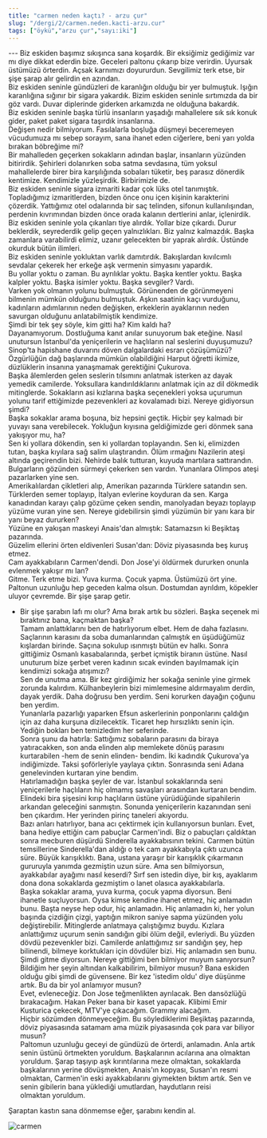 ```yaml
---
title: "carmen neden kaçtı? - arzu çur"
slug: "/dergi/2/carmen.neden.kacti-arzu.cur"
tags: ["öykü","arzu çur","sayı:iki"]
---
```



--- Biz eskiden başımız sıkışınca sana koşardık. Bir eksiğimiz gediğimiz
var mı diye dikkat ederdin bize. Geceleri paltonu çıkarıp bize verirdin.
Uyursak üstümüzü örterdin. Açsak karnımızı doyururdun. Sevgilimiz terk
etse, bir şişe şarap alır gelirdin en azından.  
Biz eskiden seninle gündüzleri de karanlığın olduğu bir yer bulmuştuk.
Işığın karanlığına sığınır bir sigara yakardık. Bizim eskiden seninle
sırtımızda da bir göz vardı. Duvar diplerinde giderken arkamızda ne
olduğuna bakardık.  
Biz eskiden seninle başka türlü insanların yaşadığı mahallelere sık sık
konuk gider, paket paket sigara taşırdık insanlarına.  
Değişen nedir bilmiyorum. Fasılalarla boşluğa düşmeyi beceremeyen
vücudumuza mı sebep sorayım, sana ihanet eden ciğerlere, beni yarı yolda
bırakan böbreğime mi?  
Bir mahalleden geçerken sokakların adından başlar, insanların yüzünden
bitirirdik. Şehirleri dolanırken soba satma sevdasına, tüm yoksul
mahallelerde birer bira karşılığında sobaları tüketir, beş parasız
dönerdik kentimize. Kendimizle yüzleşirdik. Birbirimizle de.  
Biz eskiden seninle sigara izmariti kadar çok lüks otel tanımıştık.
Topladığımız izmaritlerden, bizden önce onu içen kişinin karakterini
çözerdik. Yattığımız otel odalarında bir saç telinden, sifonun
kullanılışından, perdenin kıvrımından bizden önce orada kalanın
dertlerini anlar, içlenirdik.  
Biz eskiden seninle yola çıkanları tiye alırdık. Yollar bize çıkardı.
Durur beklerdik, seyrederdik gelip geçen yalnızlıkları. Biz yalnız
kalmazdık. Başka zamanlara varabilirdi elimiz, uzanır gelecekten bir
yaprak alırdık. Üstünde okurduk bütün ilimleri.  
Biz eskiden seninle yokluktan varlık damıtırdık. Bakışlardan kıvılcımlı
sevdalar çekerek her erkeğe aşk vermenin simyasını yapardık.  
Bu yollar yoktu o zaman. Bu ayrılıklar yoktu. Başka kentler yoktu. Başka
kalpler yoktu. Başka isimler yoktu. Başka sevgiler? Vardı.  
Varken yok olmanın yolunu bulmuştuk. Görünenden de görünmeyeni bilmenin
mümkün olduğunu bulmuştuk. Aşkın saatinin kaçı vurduğunu, kadınların
adımlarının neden değişken, erkeklerin ayaklarının neden savurgan
olduğunu anlatabilmiştik kendimize.  
Şimdi bir tek şey söyle, kim gitti ha? Kim kaldı ha?  
Dayanamıyorum. Dostluğuma kanıt anılar sunuyorum bak eteğine. Nasıl
unutursun İstanbul'da yeniçerilerin ve haçlıların nal seslerini
duyuşumuzu? Sinop'ta hapishane duvarını döven dalgalardaki esrarı
çözüşümüzü? Özgürlüğün dağ başlarında mümkün olabildiğini Harput öğretti
ikimize, düzlüklerin insanına yanaşmamak gerektiğini Çukurova.  
Başka âlemlerden gelen seslerin tılsımını anlatmak isterken az dayak
yemedik camilerde. Yoksullara kandırıldıklarını anlatmak için az dil
dökmedik mitinglerde. Sokakların asi kızlarına başka seçenekleri yoksa
uçurumun yolunu tarif ettiğimizde pezevenkleri az kovalamadı bizi.
Nereye gidiyorsun şimdi?  
Başka sokaklar arama boşuna, biz hepsini geçtik. Hiçbir şey kalmadı bir
yuvayı sana verebilecek. Yokluğun kıyısına geldiğimizde geri dönmek sana
yakışıyor mu, ha?  
Sen ki yollara dökendin, sen ki yollardan toplayandın. Sen ki, elimizden
tutan, başka kıyılara sağ salim ulaştırandın. Ölüm ırmağını Nazilerin
ateşi altında geçirendin bizi. Nehirde balık tutturan, kuyuda martılara
sattırandın. Bulgarların gözünden sürmeyi çekerken sen vardın. Yunanlara
Olimpos ateşi pazarlarken yine sen.  
Amerikalılardan çikletleri alıp, Amerikan pazarında Türklere satandın
sen. Türklerden semer toplayıp, İtalyan evlerine koyduran da sen. Karga
kanadından karayı çalıp gözüme çeken sendin, manolyadan beyazı toplayıp
yüzüme vuran yine sen. Nereye gidebilirsin şimdi yüzümün bir yanı kara
bir yanı beyaz dururken?  
Yüzüne en yakışan maskeyi Anais'dan almıştık: Satamazsın ki Beşiktaş
pazarında.  
Güzelim ellerini örten eldivenleri Susan'dan: Döviz piyasasında beş
kuruş etmez.  
Cam ayakkabıların Carmen'dendi. Don Jose'yi öldürmek dururken onunla
evlenmek yakışır mı lan?  
Gitme. Terk etme bizi. Yuva kurma. Çocuk yapma. Üstümüzü ört yine.
Paltonun uzunluğu hep geceden kalma olsun. Dostumdan ayrıldım, köpekler
uluyor çevremde. Bir şişe şarap getir.  
- Bir şişe şarabın lafı mı olur? Ama bırak artık bu sözleri. Başka
seçenek mi bıraktınız bana, kaçmaktan başka?  
Tamam anlattıklarını ben de hatırlıyorum elbet. Hem de daha fazlasını.
Saçlarının karasını da soba dumanlarından çalmıştık en üşüdüğümüz
kışlardan birinde. Saçına sokulup ısınmıştı bütün ev halkı. Sonra
gittiğimiz Osmanlı kasabalarında, şerbet içmiştik biranın üstüne. Nasıl
unuturum bize şerbet veren kadının sıcak evinden bayılmamak için
kendimizi sokağa atışımızı?  
Sen de unutma ama. Bir kez girdiğimiz her sokağa seninle yine girmek
zorunda kalırdım. Külhanbeylerin bizi mimlemesine aldırmayalım derdin,
dayak yerdik. Daha doğrusu ben yerdim. Seni korurken dayağın çoğunu ben
yerdim.  
Yunanlarla pazarlığı yaparken Efsun askerlerinin ponponlarını çaldığın
için az daha kurşuna dizilecektik. Ticaret hep hırsızlıktı senin için.
Yediğin bokları ben temizledim her seferinde.  
Sonra şunu da hatırla: Sattığımız sobaların parasını da biraya
yatıracakken, son anda elinden alıp memlekete dönüş parasını
kurtarabilen -hem de senin elinden- bendim. İki kadındık Çukurova'ya
indiğimizde. Taksi şoförleriyle yaylaya çıktın. Sonrasında seni Adana
genelevinden kurtaran yine bendim.  
Hatırlamadığın başka şeyler de var. İstanbul sokaklarında seni
yeniçerilerle haçlıların hiç olmamış savaşları arasından kurtaran
bendim. Elindeki bira şişesini kırıp haçlıların üstüne yürüdüğünde
sipahilerin arkandan geleceğini sanmıştın. Sonunda yeniçerilerin
kazanından seni ben çıkardım. Her yerinden pirinç taneleri akıyordu.  
Bazı anları hatırlıyor, bana acı çektirmek için kullanıyorsun bunları.
Evet, bana hediye ettiğin cam pabuçlar Carmen'indi. Biz o pabuçları
çaldıktan sonra mecburen düşürdü Sinderella ayakkabısının tekini. Carmen
bütün temsillerine Sinderella'dan aldığı o tek cam ayakkabıyla çıktı
uzunca süre. Büyük karışıklıktı. Bana, ustana yaraşır bir karışıklık
çıkarmanın gururuyla yanımda gezmiştin uzun süre. Ama sen bilmiyorsun,
ayakkabılar ayağımı nasıl keserdi? Sırf sen istedin diye, bir kış,
ayaklarım dona dona sokaklarda gezmiştim o lanet olasıca ayakkabılarla.  
Başka sokaklar arama, yuva kurma, çocuk yapma diyorsun. Beni ihanetle
suçluyorsun. Oysa kimse kendine ihanet etmez, hiç anlamadın bunu. Başta
neyse hep odur, hiç anlamadın. Hiç anlamadın ki, her yolun başında
çizdiğin çizgi, yaptığın mikron saniye sapma yüzünden yolu
değiştirebilir. Mitinglerde anlatmaya çalıştığımız buydu. Kızlara
anlattığımız uçurum senin sandığın gibi ölüm değil, evleriydi. Bu yüzden
dövdü pezevenkler bizi. Camilerde anlattığımız sır sandığın şey, hep
bilinendi, bilmeye korktukları için dövdüler bizi. Hiç anlamadın sen
bunu.  
Şimdi gitme diyorsun. Nereye gittiğimi ben bilmiyor muyum sanıyorsun?
Bildiğim her şeyin altından kalkabilirim, bilmiyor musun? Bana eskiden
olduğu gibi şimdi de güvensene. Bir kez 'istedim oldu' diye düşünme
artık. Bu da bir yol anlamıyor musun?  
Evet, evleneceğiz. Don Jose teğmenlikten ayrılacak. Ben dansözlüğü
bırakacağım. Hakan Peker bana bir kaset yapacak. Klibimi Emir Kusturica
çekecek, MTV'ye çıkacağım. Grammy alacağım.  
Hiçbir sözümden dönmeyeceğim. Bu söylediklerimi Beşiktaş pazarında,
döviz piyasasında satamam ama müzik piyasasında çok para var biliyor
musun?  
Paltomun uzunluğu geceyi de gündüzü de örterdi, anlamadın. Anla artık
senin üstünü örtmekten yoruldum. Başkalarının acılarına ana olmaktan
yoruldum. Şarap taşıyıp aşk kırıntılarına meze olmaktan, sokaklarda
başkalarının yerine dövüşmekten, Anais'ın kopyası, Susan'ın resmi
olmaktan, Carmen'in eski ayakkabılarını giymekten bıktım artık. Sen ve
senin gibilerin bana yüklediği umutlardan, haydutların reisi
olmaktan yoruldum.

Şaraptan kastın sana dönmemse eğer, şarabını kendin al.

![carmen](/img/ky02_19_zaferyalcinpinar.jpg)
